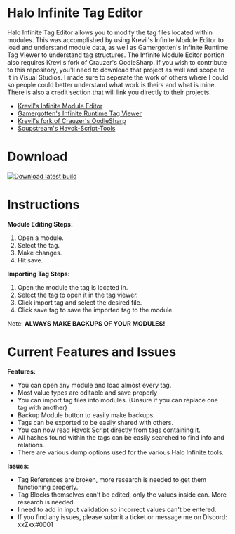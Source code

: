 # Halo Infinite Tag Editor
Halo Infinite Tag Editor allows you to modify the tag files located within modules. This was accomplished by using Krevil's Infinite Module Editor to load and understand module data, as well as Gamergotten's Infinite Runtime Tag Viewer to understand tag structures. The Infinite Module Editor portion also requires Krevi's fork of Crauzer's OodleSharp. If you wish to contribute to this repository, you'll need to download that project as well and scope to it in Visual Studios. I made sure to seperate the work of others where I could so people could better understand what work is theirs and what is mine. There is also a credit section that will link you directly to their projects.

  - [Krevil's Infinite Module Editor](https://github.com/Krevil/InfiniteModuleEditor)
  - [Gamergotten's Infinite Runtime Tag Viewer](https://github.com/Gamergotten/Infinite-runtime-tagviewer)
  - [Krevil's fork of Crauzer's OodleSharp](https://github.com/Krevil/OodleSharp)
  - [Soupstream's Havok-Script-Tools](https://github.com/soupstream/havok-script-tools)

# Download
[![Download latest build](https://github.com/Z-15/Halo-Infinite-Tag-Editor/actions/workflows/dotnet.yml/badge.svg)](https://nightly.link/Z-15/Halo-Infinite-Tag-Editor/workflows/dotnet-desktop/master/HITE.zip)
  
# Instructions
**Module Editing Steps:**
  1. Open a module.
  2. Select the tag.
  3. Make changes.
  4. Hit save.

**Importing Tag Steps:**
  1. Open the module the tag is located in.
  2. Select the tag to open it in the tag viewer.
  3. Click import tag and select the desired file.
  4. Click save tag to save the imported tag to the module.
 
 Note: **ALWAYS MAKE BACKUPS OF YOUR MODULES!**
# Current Features and Issues

**Features:**
  - You can open any module and load almost every tag. 
  - Most value types are editable and save properly
  - You can import tag files into modules. (Unsure if you can replace one tag with another)
  - Backup Module button to easily make backups.
  - Tags can be exported to be easily shared with others.
  - You can now read Havok Script directly from tags containing it.
  - All hashes found within the tags can be easily searched to find info and relations.
  - There are various dump options used for the various Halo Infinite tools.
  
**Issues:**
  - Tag References are broken, more research is needed to get them functioning properly.
  - Tag Blocks themselves can't be edited, only the values inside can. More research is needed.
  - I need to add in input validation so incorrect values can't be entered.
  - If you find any issues, please submit a ticket or message me on Discord: xxZxx#0001
